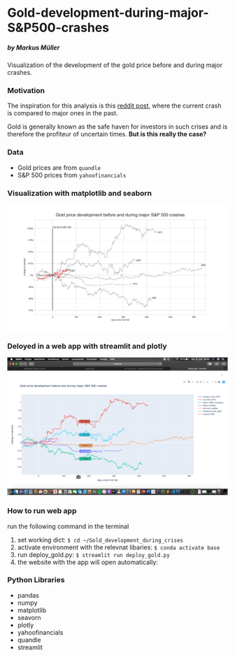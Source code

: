 # Gold-development-during-major-S&P500-crashes
##### by Markus Müller
Visualization of the development of the gold price before and during major crashes.

### Motivation
The inspiration for this analysis is this <a href='https://www.reddit.com/r/dataisbeautiful/comments/fjvtt5/oc_current_market_sell_off_compared_to_major_ones/'> reddit post</a>, where the current crash is compared to major ones in the past.

Gold is generally known as the safe haven for investors in such crises and is therefore the profiteur of uncertain times. <b>But is this really the case?</b>

### Data
- Gold prices are from `quandle`
- S&P 500 prices from `yahoofinancials`

### Visualization with matplotlib and seaborn 

![gold_development](images/Gold_price_development.png)

### Deloyed in a web app with streamlit and plotly

![streamlit](images/Screenshot_streamlit_plotly.png)

### How to run web app
run the following command in the terminal
1. set working dict:
`$ cd ~/Gold_development_during_crises`
2. activate environment with the relevnat libaries:
`$ conda activate base`
3. run deploy_gold.py:
`$ streamlit run deploy_gold.py`
4. the website with the app will open automatically:


### Python Libraries
- pandas
- numpy
- matplotlib
- seavorn 
- plotly
- yahoofinancials
- quandle
- streamlit
